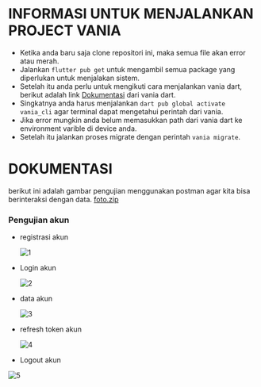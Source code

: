 # INFORMASI UNTUK MENJALANKAN PROJECT VANIA

* Ketika anda baru saja clone repositori ini, maka semua file akan error atau merah.
* Jalankan `flutter pub get` untuk mengambil semua package yang diperlukan untuk menjalakan sistem.
* Setelah itu anda perlu untuk mengikuti cara menjalankan vania dart, berikut adalah link [Dokumentasi](https://vdart.dev) dari vania dart.
* Singkatnya anda harus menjalankan `dart pub global activate vania_cli` agar terminal dapat mengetahui perintah dari vania.
* Jika error mungkin anda belum memasukkan path dari vania dart ke environment varible di device anda.
* Setelah itu jalankan proses migrate dengan perintah `vania migrate`. 

# DOKUMENTASI
berikut ini adalah gambar pengujian menggunakan postman agar kita bisa berinteraksi dengan data.
[foto.zip](https://github.com/user-attachments/files/18206102/foto.zip)

### Pengujian akun
* registrasi akun
  
  ![1](https://github.com/user-attachments/assets/aef16bd7-7a5a-47fb-98af-8e487ef0ba02)

* Login akun
  
  ![2](https://github.com/user-attachments/assets/f149bcd2-5f59-4336-87bc-45883931ad91)

* data akun
  
  ![3](https://github.com/user-attachments/assets/8f057ffa-ef61-4753-85be-394c494b0364)

* refresh token akun

  ![4](https://github.com/user-attachments/assets/7fb3460f-4cd3-4316-b86e-15e31f08df86)

*  Logout akun

  ![5](https://github.com/user-attachments/assets/1e068406-c010-4f47-89c4-040382829a06)


  

  
  
